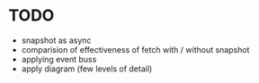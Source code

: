 # TODO

* snapshot as async
* comparision of effectiveness of fetch with / without snapshot
* applying event buss 
* apply diagram (few levels of detail)